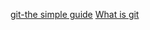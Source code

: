 [git-the simple guide](http://rogerdudler.github.io/git-guide/)
[What is git](https://www.atlassian.com/git/tutorials/what-is-git/)
